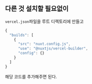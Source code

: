 ## 다른 것 설치할 필요없이
`vercel.json`파일을 루트 디렉토리에 만들고
```javascript
{
  "builds": [
    {
      "src": "nuxt.config.js",
      "use": "@nuxtjs/vercel-builder",
      "config": {}
    }
  ]
}


```
해당 코드를 추가해주면 된다. 
